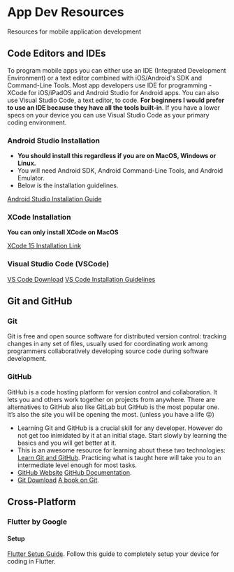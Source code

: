 # App Dev Resources
Resources for mobile application development

## Code Editors and IDEs

To program mobile apps you can either use an IDE (Integrated Development Environment) or a text editor combined with iOS/Android's SDK and Command-Line Tools. Most app developers use IDE for programming - XCode for iOS/iPadOS and Android Studio for Android apps. You can also use Visual Studio Code, a text editor, to code. **For beginners I would prefer to use an IDE because they have all the tools built-in**. If you have a lower specs on your device you can use Visual Studio Code as your primary coding environment.

### Android Studio Installation

- **You should install this regardless if you are on MacOS, Windows or Linux.**
- You will need Android SDK, Android Command-Line Tools, and Android Emulator.
- Below is the installation guidelines.

[Android Studio Installation Guide](https://developer.android.com/studio/install)

### XCode Installation

**You can only install XCode on MacOS**

[XCode 15 Installation Link](https://apps.apple.com/us/app/xcode/id497799835?mt=12/)

### Visual Studio Code (VSCode)

[VS Code Download](https://code.visualstudio.com/Download)
[VS Code Installation Guidelines](https://code.visualstudio.com/docs/setup/setup-overview)

## Git and GitHub

### Git
Git is free and open source software for distributed version control: tracking changes in any set of files, usually used for coordinating work among programmers collaboratively developing source code during software development.

### GitHub
GitHub is a code hosting platform for version control and collaboration. It lets you and others work together on projects from anywhere. There are alternatives to GitHub also like GitLab but GitHub is the most popular one. It’s also the site you will be opening the most. (unless you have a life 😜)

- Learning Git and GitHub is a crucial skill for any developer. However do not get too inimidated by it at an initial stage. Start slowly by learning the basics and you will get better at it.
- This is an awesome resource for learning about these two technologies: [Learn Git and GitHub](https://www.youtube.com/watch?v=apGV9Kg7ics). Practicing what is taught here will take you to an intermediate level enough for most tasks.
- [GitHub Website](www.github.com) [GitHub Documentation](https://docs.github.com/en).
- [Git Download](https://git-scm.com/downloads) [A book on Git](https://git-scm.com/book/en/v2).

## Cross-Platform

### Flutter by Google

#### Setup

[Flutter Setup Guide](https://docs.flutter.dev/get-started/install). Follow this guide to completely setup your device for coding in Flutter.

#### 


